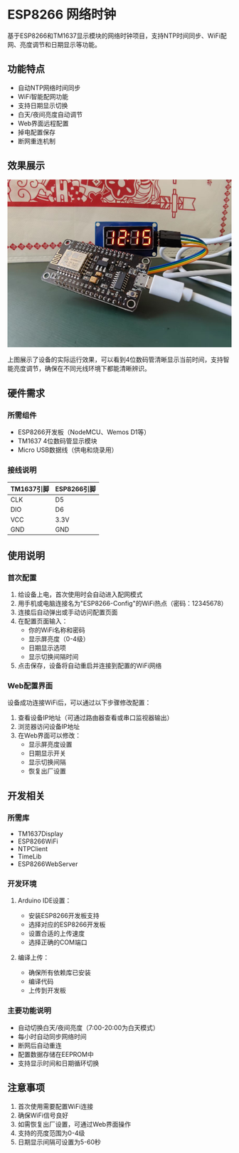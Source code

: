 # ESP8266 网络时钟

基于ESP8266和TM1637显示模块的网络时钟项目，支持NTP时间同步、WiFi配网、亮度调节和日期显示等功能。

## 功能特点

- 自动NTP网络时间同步
- WiFi智能配网功能
- 支持日期显示切换
- 白天/夜间亮度自动调节
- Web界面远程配置
- 掉电配置保存
- 断网重连机制

## 效果展示

![实际效果展示](demo.jpg)

上图展示了设备的实际运行效果，可以看到4位数码管清晰显示当前时间，支持智能亮度调节，确保在不同光线环境下都能清晰辨识。

## 硬件需求

### 所需组件

- ESP8266开发板（NodeMCU、Wemos D1等）
- TM1637 4位数码管显示模块
- Micro USB数据线（供电和烧录用）

### 接线说明

| TM1637引脚 | ESP8266引脚 |
|------------|-------------|
| CLK        | D5          |
| DIO        | D6          |
| VCC        | 3.3V        |
| GND        | GND         |

## 使用说明

### 首次配置

1. 给设备上电，首次使用时会自动进入配网模式
2. 用手机或电脑连接名为"ESP8266-Config"的WiFi热点（密码：12345678）
3. 连接后自动弹出或手动访问配置页面
4. 在配置页面输入：
   - 你的WiFi名称和密码
   - 显示屏亮度（0-4级）
   - 日期显示选项
   - 显示切换间隔时间
5. 点击保存，设备将自动重启并连接到配置的WiFi网络

### Web配置界面

设备成功连接WiFi后，可以通过以下步骤修改配置：

1. 查看设备IP地址（可通过路由器查看或串口监视器输出）
2. 浏览器访问设备IP地址
3. 在Web界面可以修改：
   - 显示屏亮度设置
   - 日期显示开关
   - 显示切换间隔
   - 恢复出厂设置

## 开发相关

### 所需库

- TM1637Display
- ESP8266WiFi
- NTPClient
- TimeLib
- ESP8266WebServer

### 开发环境

1. Arduino IDE设置：
   - 安装ESP8266开发板支持
   - 选择对应的ESP8266开发板
   - 设置合适的上传速度
   - 选择正确的COM端口

2. 编译上传：
   - 确保所有依赖库已安装
   - 编译代码
   - 上传到开发板

### 主要功能说明

- 自动切换白天/夜间亮度（7:00-20:00为白天模式）
- 每小时自动同步网络时间
- 断网后自动重连
- 配置数据存储在EEPROM中
- 支持显示时间和日期循环切换

## 注意事项

1. 首次使用需要配置WiFi连接
2. 确保WiFi信号良好
3. 如需恢复出厂设置，可通过Web界面操作
4. 支持的亮度范围为0-4级
5. 日期显示间隔可设置为5-60秒